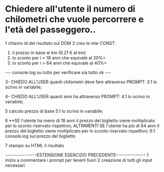# Chiedere all'utente il numero di chilometri che vuole percorrere e l'età del passeggero..

1 chiamo id del risultato sul DOM
2 creo le mie CONST: <OL>
<LI>il prezzo in base ai km (0.21 € al km)</li>
<LI> lo sconto per i < 18 anni che equivale al 20%></li>
<LI> lo sconto per i > 64 anni che equivale al 40%></li>
</OL> 

--- console.log su tutto per verificare sia tutto ok ---


3-  CHIEDO ALL'USER quanti chilometri deve fare attraverso PROMPT:
3.1 lo scrivo in variabile;

4-  CHIEDO ALL'USER quanti anni ha attraverso PROMPT:
4.1 lo scrivo in variabile;

5 calcolo prezzo di base
5.1 lo scrivo in variabile;

6 **SE l'utente ha meno di 18 anni
        il prezzo del biglietto viene moltiplicato per lo sconto riservato rispettivo;
        ALTRIMENTI SE l'utente ha più di 64 anni
        il prezzo del biglietto viene moltiplicato per lo sconto riservato 
        rispettivo;
6.1 console.log sul prezzo del biglietto

7 stampo su HTML il risultato

----------------ESTENSIONE ESERCIZIO PRECEDENTE---------------
1 inizio a commentare i prompt per tenerli fuori 
2 creazione di tutti gli input necessari





